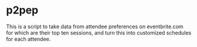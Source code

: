 # p2pep

This is a script to take data from attendee preferences on eventbrite.com for which are their top ten sessions, and turn this into customized schedules for each attendee.